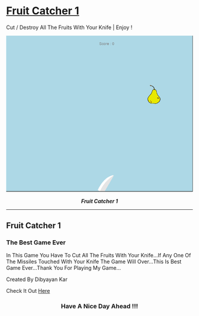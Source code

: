 # [Fruit Catcher 1]( https://dibyayan8992.github.io/Fruit-Catcher1/)</h2>
Cut / Destroy All The Fruits With Your Knife | Enjoy !

![alt text](FC2.PNG)
<p align="center">
  <b><i>Fruit Catcher 1</i></b>

<br />
<hr />

<h2>Fruit Catcher 1</h2>

<h3>The Best Game Ever</h3>

In This Game You Have To Cut All The Fruits With Your Knife...If Any One Of The Missiles Touched With Your Knife The Game Will Over...This Is Best Game Ever...Thank You For Playing My Game...

Created By Dibyayan Kar

Check It Out [Here]( https://dibyayan8992.github.io/Fruit-Catcher-2/)

<h3 align="center">Have A Nice Day Ahead !!!</h3>
